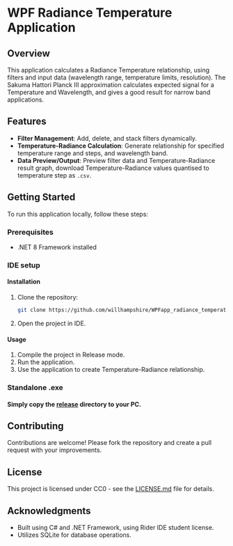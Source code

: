 # WPF Radiance Temperature Application

## Overview
This application calculates a Radiance Temperature relationship, using filters and input data (wavelength range, temperature limits, resolution). The Sakuma Hattori Planck III approximation calculates expected signal for a Temperature and Wavelength, and gives a good result for narrow band applications.

## Features
- **Filter Management**: Add, delete, and stack filters dynamically.
- **Temperature-Radiance Calculation**: Generate relationship for specified temperature range and steps, and wavelength band.
- **Data Preview/Output**: Preview filter data and Temperature-Radiance result graph, download Temperature-Radiance values quantised to temperature step as `.csv`.

## Getting Started
To run this application locally, follow these steps:

### Prerequisites
- .NET 8 Framework installed

### IDE setup
#### Installation
1. Clone the repository:
   ```bash
   git clone https://github.com/willhampshire/WPFapp_radiance_temperature.git
   ```
   
2. Open the project in IDE.

#### Usage
1. Compile the project in Release mode.
2. Run the application.
3. Use the application to create Temperature-Radiance relationship.

### Standalone .exe

#### Simply copy the [release](WpfApp1/bin/Release/net8.0-windows) directory to your PC.

## Contributing
Contributions are welcome! Please fork the repository and create a pull request with your improvements.

## License
This project is licensed under CC0 - see the [LICENSE.md](LICENSE.md) file for details.

## Acknowledgments
- Built using C# and .NET Framework, using Rider IDE student license.
- Utilizes SQLite for database operations.
